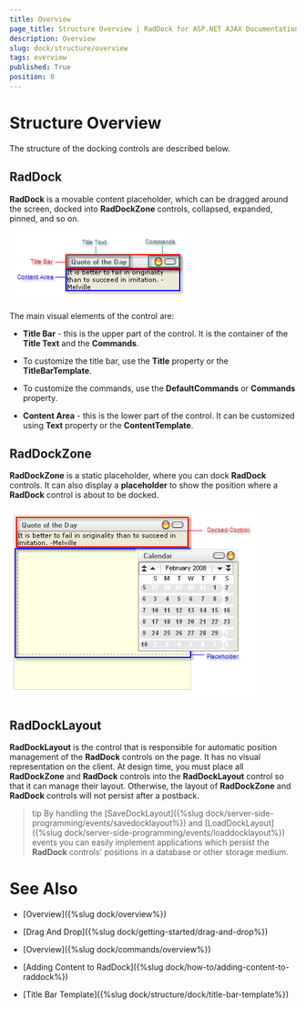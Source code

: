 ```yaml
---
title: Overview
page_title: Structure Overview | RadDock for ASP.NET AJAX Documentation
description: Overview
slug: dock/structure/overview
tags: overview
published: True
position: 0
---
```


# Structure Overview



The structure of the docking controls are described below.

## RadDock

**RadDock** is a movable content placeholder, which can be dragged around the screen, docked into **RadDockZone** controls, collapsed, expanded, pinned, and so on.

![](images/raddockstructure.png)

The main visual elements of the control are:

* **Title Bar** - this is the upper part of the control. It is the container of the **Title Text** and the **Commands**.

* To customize the title bar, use the **Title** property or the **TitleBarTemplate**.

* To customize the commands, use the **DefaultCommands** or **Commands** property.

* **Content Area** - this is the lower part of the control. It can be customized using **Text** property or the **ContentTemplate**.

## RadDockZone

**RadDockZone** is a static placeholder, where you can dock **RadDock** controls. It can also display a **placeholder** to show the position where a **RadDock** control is about to be docked.


![](images/raddockzonestructure.png)

## RadDockLayout

**RadDockLayout** is the control that is responsible for automatic position management of the **RadDock** controls on the page. It has no visual representation on the client. At design time, you must place all **RadDockZone** and **RadDock** controls into the **RadDockLayout** control so that it can manage their layout. Otherwise, the layout of **RadDockZone** and **RadDock** controls will not persist after a postback.

>tip By handling the [SaveDockLayout]({%slug dock/server-side-programming/events/savedocklayout%}) and [LoadDockLayout]({%slug dock/server-side-programming/events/loaddocklayout%}) events you can easily implement applications which persist the **RadDock** controls' positions in a database or other storage medium.
>


# See Also

 * [Overview]({%slug dock/overview%})

 * [Drag And Drop]({%slug dock/getting-started/drag-and-drop%})

 * [Overview]({%slug dock/commands/overview%})

 * [Adding Content to RadDock]({%slug dock/how-to/adding-content-to-raddock%})

 * [Title Bar Template]({%slug dock/structure/dock/title-bar-template%})
